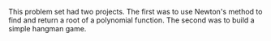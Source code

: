 This problem set had two projects. The first was to use Newton's method to find and return a root of a polynomial function. 
The second was to build a simple hangman game.
